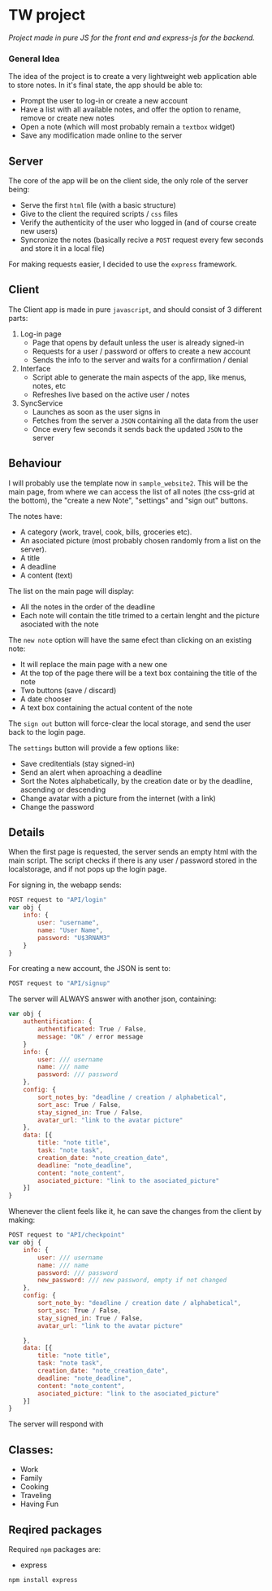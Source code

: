 # TW project

_Project made in pure JS for the front end and express-js for the backend._

### General Idea

The idea of the project is to create a very lightweight web application able to store notes.
In it's final state, the app should be able to:
* Prompt the user to log-in or create a new account
* Have a list with all available notes, and offer the option to rename, remove or create new notes
* Open a note (which will most probably remain a `textbox` widget)
* Save any modification made online to the server

## Server

The core of the app will be on the client side, the only role of the server being:
* Serve the first `html` file (with a basic structure)
* Give to the client the required scripts / `css` files
* Verify the authenticity of the user who logged in (and of course create new users)
* Syncronize the notes (basically recive a `POST` request every few seconds and store it in a local file)

For making requests easier, I decided to use the `express` framework.

## Client

The Client app is made in pure `javascript`, and should consist of 3 different parts:

1. Log-in page
    * Page that opens by default unless the user is already signed-in
    * Requests for a user / password or offers to create a new account
    * Sends the info to the server and waits for a confirmation / denial
2. Interface
    * Script able to generate the main aspects of the app, like menus, notes, etc
    * Refreshes live based on the active user / notes
3. SyncService
    * Launches as soon as the user signs in
    * Fetches from the server a `JSON` containing all the data from the user
    * Once every few seconds it sends back the updated `JSON` to the server


## Behaviour

I will probably use the template now in `sample_website2`.
This will be the main page, from where we can access the list of all notes (the css-grid at the bottom), the "create a new Note", "settings" and "sign out" buttons.

The notes have:
* A category (work, travel, cook, bills, groceries etc).
* An asociated picture (most probably chosen randomly from a list on the server).
* A title
* A deadline
* A content (text)

The list on the main page will display:
* All the notes in the order of the deadline
* Each note will contain the title trimed to a certain lenght and the picture asociated with the note

The `new note` option will have the same efect than clicking on an existing note:
* It will replace the main page with a new one
* At the top of the page there will be a text box containing the title of the note
* Two buttons (save / discard)
* A date chooser
* A text box containing the actual content of the note

The `sign out` button will force-clear the local storage, and send the user back to the login page.

The `settings` button will provide a few options like:
* Save creditentials (stay signed-in)
* Send an alert when aproaching a deadline
* Sort the Notes alphabetically, by the creation date or by the deadline, ascending or descending
* Change avatar with a picture from the internet (with a link)
* Change the password

## Details

When the first page is requested, the server sends an empty html with the main script.
The script checks if there is any user / password stored in the localstorage, and if not pops up the login page.

For signing in, the webapp sends:
```javascript
POST request to "API/login"
var obj {
    info: {
        user: "username",
        name: "User Name",
        password: "U$3RNAM3"
    }
}
```

For creating a new account, the JSON is sent to:
```javascript
POST request to "API/signup"
```

The server will ALWAYS answer with another json, containing:
```javascript
var obj {
    authentification: {
        authentificated: True / False,
        message: "OK" / error message
    }
    info: {
        user: /// username
        name: /// name
        password: /// password
    },
    config: {
        sort_notes_by: "deadline / creation / alphabetical",
        sort_asc: True / False,
        stay_signed_in: True / False,
        avatar_url: "link to the avatar picture"
    },
    data: [{
        title: "note title",
        task: "note task",
        creation_date: "note_creation_date",
        deadline: "note_deadline",
        content: "note_content",
        asociated_picture: "link to the asociated_picture"
    }]
}
```

Whenever the client feels like it, he can save the changes from the client by making:
```javascript
POST request to "API/checkpoint"
var obj {
    info: {
        user: /// username
        name: /// name
        password: /// password
        new_password: /// new password, empty if not changed
    },
    config: {
        sort_note_by: "deadline / creation date / alphabetical",
        sort_asc: True / False,
        stay_signed_in: True / False,
        avatar_url: "link to the avatar picture"

    },
    data: [{
        title: "note title",
        task: "note task",
        creation_date: "note_creation_date",
        deadline: "note_deadline",
        content: "note_content",
        asociated_picture: "link to the asociated_picture"
    }]
}
```

The server will respond with 

## Classes:
* Work
* Family
* Cooking
* Traveling
* Having Fun


## Reqired packages

Required `npm` packages are:
* express

``` bash
npm install express
```